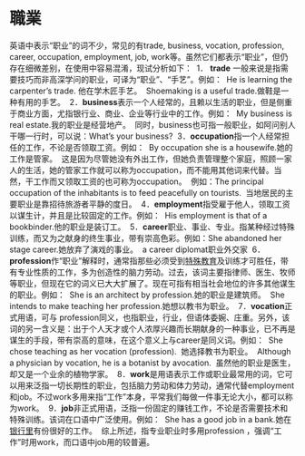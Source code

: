 # 職業

英语中表示“职业”的词不少，常见的有trade, business, vocation, profession, career, occupation, employment, job, work等。虽然它们都表示“职业”，但仍存在细微差别，在使用中容易混淆，现试分析如下： 
1． **trade** 一般来说是指需要技巧而非高深学问的职业，可译为“职业”、“手艺”。例如： 
He is learning the carpenter’s trade. 他在学木匠手艺。 
Shoemaking is a useful trade.做鞋是一种有用的手艺。 
2．**business**表示一个人经常的，且赖以生活的职业，但是侧重于商业方面，尤指银行业、商业、企业等行业中的工作。例如： 
My business is real estate.我的职业是经营地产。 
同时，business也可指一般职业，如阿问别人干哪一行时，可以说：What’s your business? 
3．**occupation**指一个人经常担任的工作，不论是否领取工资。例如： 
By occupation she is a housewife.她的工作是管家。 
这是因为尽管她没有外出工作，但她负责管理整个家庭，照顾一家人的生活，她的管家工作就可以称为occupation，而不能用其他词来代替。当然，干工作而又领取工资的也可称为occupation。 
例如：The principal occupation of the inhabitants is to feed peacefully on tourists. 
当地居民的主要职业是靠招待旅游者平静的度日。 
4．**employment**指受雇于他人，领取工资以谋生计，并且是比较固定的工作。例如： 
His employment is that of a bookbinder.他的职业是装订工。 
5．**career**职业、事业、专业。指某种经过特殊训练，而又为之献身的终生事业，带有崇高色彩。例如：She abandoned her stage career.她放弃了演戏的事业。 
a career diplomat职业外交家 
6．**profession**作“职业”解释时，通常指那些必须受到[特殊教育](https://m.baidu.com/s?word=%E7%89%B9%E6%AE%8A%E6%95%99%E8%82%B2&from=1018914a&lqsource=-1&dmaseid=dmaseid90019&qid=000000001d93e3a6&sa=gh_wise_zhidao)及训练才可胜任，带有专业性质的工作，多为创造性的脑力劳动。过去，该词主要指律师、医生、牧师等职业，但现在它的词义已大大扩展了。现在可指有相当社会地位的许多其他谋生的职业。例如： 
She is an architect by profession.她的职业是建筑师。 
She intends to make teaching her profession.她想以教书为职业。 
7．**vocation**正式用语，可与 profession同义，也指职业，行业，但语体委婉、庄重。另外，该词的另一含义是：出于个人天才或个人浓厚兴趣而长期献身的一种事业，已不再是谋生的手段，带有崇高的意味，在这个意义上与career是同义词。例如： 
She chose teaching as her vocation (profession). 
她选择教书为职业。 
Although a physician by vocation, he is a botanist by avocation. 
虽然他的职业是医生，却又是一个业余的植物学家。 
8．**work**是用语表示工作或职业最常用的词，它可以用来泛指一切长期性的职业，包括脑力劳动和体力劳动，通常代替employment和job。不过work多用来指“工作”本身，平常我们每做一件事无论大小，都可以称为work。 
9．**job**非正式用语，泛指一份固定的赚钱工作，不论是否需要技术和特殊训练。该词在口语中广泛使用。例如： 
She has a good job in a bank.她在[银行里](https://m.baidu.com/s?word=%E9%93%B6%E8%A1%8C%E9%87%8C&from=1018914a&lqsource=-1&dmaseid=dmaseid90019&qid=000000001d93e3a6&sa=gh_wise_zhidao)有份很好的工作。 
综上所述，指专业职业时多用profession ，强调“工作”时用work，而口语中job用的较普遍。
